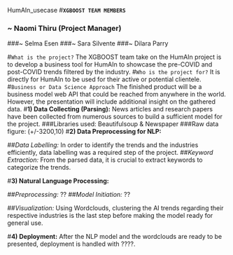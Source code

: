  HumAIn_usecase
#**`XGBOOST TEAM MEMBERS`**

### ~ Naomi Thiru **(Project Manager)**
###~ Selma Esen
###~ Sara Silvente
###~ Dilara Parry

#``What is the project?``
The XGBOOST team take on the HumAIn project is to develop a business tool for HumAIn to showcase the pre-COVID and post-COVID trends filtered by the industry. 
#``Who is the project for?``
It is directly for HumAIn to be used for their active or potential clientele.
#``Business or Data Science Approach``
The finished product will be a business model web API that could be reached from anywhere in the world.
However, the presentation will include additional insight on the gathered data.
#**1) Data Collecting (Parsing):**
News articles and research papers have been collected from numerous sources to build a sufficient model for the project.
###Libraries used: Beautifulsoup & Newspaper
###Raw data figure: (+/-3200,10)
#**2) Data Preprocessing for NLP:**

##*Data Labelling:*
In order to identify the trends and the industries efficiently, data labelling was a required step of the project. 
##*Keyword Extraction:*
From the parsed data, it is crucial to extract keywords to categorize the trends.

#**3) Natural Language Processing:**

##*Preprocessing:*
??
##*Model Initiation:*
??

##*Visualization:*
Using Wordclouds, clustering the AI trends regarding their respective industries is the last step before making the model ready for general use.

#**4) Deployment:**
After the NLP model and the wordclouds are ready to be presented, deployment is handled with ????. 

